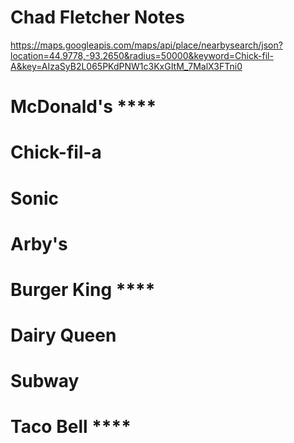 # Chad Fletcher Notes

https://maps.googleapis.com/maps/api/place/nearbysearch/json?location=44.9778,-93.2650&radius=50000&keyword=Chick-fil-A&key=AIzaSyB2L065PKdPNW1c3KxGItM_7MalX3FTni0


# McDonald's   ****
# Chick-fil-a
# Sonic
# Arby's
# Burger King  ****
# Dairy Queen
# Subway
# Taco Bell    ****
